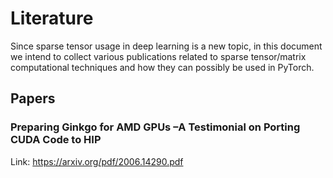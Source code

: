 # Literature

Since sparse tensor usage in deep learning is a new topic, in this document
we intend to collect various publications related to sparse tensor/matrix
computational techniques and how they can possibly be used in PyTorch.


## Papers

### Preparing Ginkgo for AMD GPUs –A Testimonial on Porting CUDA Code to HIP

Link: https://arxiv.org/pdf/2006.14290.pdf
